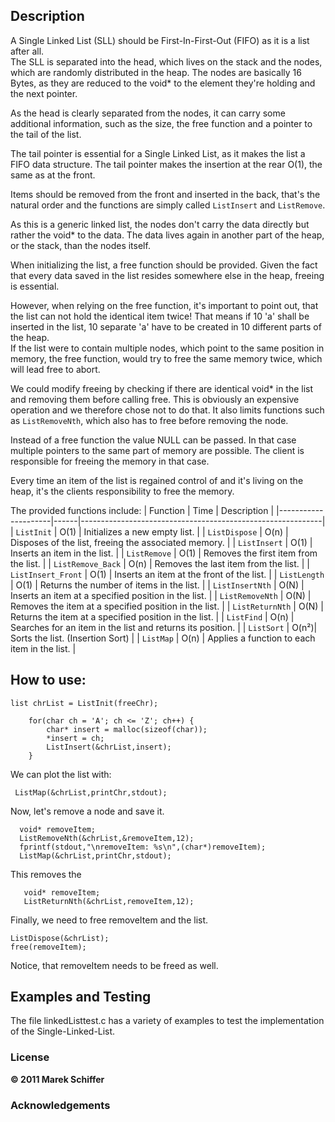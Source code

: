 ## Description
A Single Linked List (SLL) should be First-In-First-Out (FIFO) as it is a list after all. <br>
The SLL is separated into the head, which lives on the stack and the nodes,
which are randomly distributed in the heap. The nodes are basically 16 Bytes,
as they are reduced to the void\* to the element they're holding and the next
pointer. <br>

As the head is clearly separated from the nodes, it can carry some additional information,
such as the size, the free function and a pointer to the tail of the list. <br>

The tail pointer is essential for a Single Linked List, as it makes the list a
FIFO data structure. The tail pointer makes the insertion at the rear O(1),
the same as at the front.

Items should be removed from the front and inserted in the back, that's the natural
order and the functions are simply called `ListInsert` and `ListRemove`.

As this is a generic linked list, the nodes don't carry the data directly but
rather the void\* to the data. The data lives again in another part of the heap,
or the stack, than the nodes itself.  <br>

When initializing the list, a free function should be provided. Given the fact that
every data saved in the list resides somewhere else in the heap, freeing is essential. <br>

However, when relying on the free function, it's important to point out, that the list
can not hold the identical item twice! That means if 10 'a' shall be inserted in the list,
10 separate 'a' have to be created in 10 different parts of the heap. <br>
If the list were to contain multiple nodes, which point to the same position in memory,
the free function, would try to free the same memory twice, which will lead free to
abort. <br>

We could modify freeing by checking if there are identical void\* in the list and removing them
before calling free. This is obviously an expensive operation and we therefore chose not to
do that. It also limits functions such as `ListRemoveNth`, which also has to free before removing 
the node. <br>

Instead of a free function the value NULL can be passed. In that case multiple pointers to the
same part of memory are possible. The client is responsible for freeing the memory in that case. <br>

Every time an item of the list is regained control of and it's living on the heap, it's the clients
responsibility to free the memory. <br>

The provided functions include:
| Function            | Time | Description                                                |
|---------------------|------|------------------------------------------------------------|
| `ListInit`          | O(1) | Initializes a new empty list.                              |
| `ListDispose`       | O(n) | Disposes of the list, freeing the associated memory.       |
| `ListInsert`        | O(1) | Inserts an item in the list.                               |
| `ListRemove`        | O(1) | Removes the first item from the list.                      |
| `ListRemove_Back`   | O(n) | Removes the last item from the list.                       |
| `ListInsert_Front`  | O(1) | Inserts an item at the front of the list.                  |
| `ListLength`        | O(1) | Returns the number of items in the list.                   |
| `ListInsertNth`     | O(N) | Inserts an item at a specified position in the list.       |
| `ListRemoveNth`     | O(N) | Removes the item at a specified position in the list.      |
| `ListReturnNth`     | O(N) | Returns the item at a specified position in the list.      |
| `ListFind`          | O(n) | Searches for an item in the list and returns its position. |
| `ListSort`          | O(n²)| Sorts the list. (Insertion Sort)                           |
| `ListMap`           | O(n) | Applies a function to each item in the list.               |

## How to use:
```
list chrList = ListInit(freeChr);

	for(char ch = 'A'; ch <= 'Z'; ch++) {
	    char* insert = malloc(sizeof(char));
	    *insert = ch;
	    ListInsert(&chrList,insert);
	}
```
We can plot the list with:
```
 ListMap(&chrList,printChr,stdout);
```
Now, let's remove a node and save it.
```
  void* removeItem;
  ListRemoveNth(&chrList,&removeItem,12);
  fprintf(stdout,"\nremoveItem: %s\n",(char*)removeItem);
  ListMap(&chrList,printChr,stdout);
```
This removes the 
```
   void* removeItem;
   ListReturnNth(&chrList,removeItem,12);
```
Finally, we need to free removeItem and the list.
```
ListDispose(&chrList);
free(removeItem);
```
Notice, that removeItem needs to be freed as well.

## Examples and Testing
The file linkedListtest.c has a variety of examples to test the 
implementation of the Single-Linked-List.
### License

**© 2011 Marek Schiffer**

### Acknowledgements
